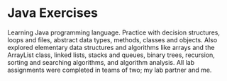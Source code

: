 # Java Exercises
Learning Java programming language. Practice with decision structures, loops and files, abstract data types, methods, classes and objects. Also explored elementary data structures and algorithms like arrays and the ArrayList class, linked lists, stacks and queues, binary trees, recursion, sorting and searching algorithms, and algorithm analysis. All lab assignments were completed in teams of two; my lab partner and me. 
